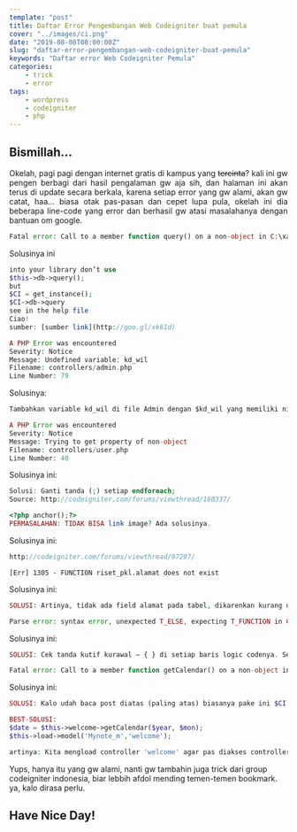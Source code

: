 ```yaml
---
template: "post"
title: Daftar Error Pengembangan Web Codeigniter buat pemula
cover: "../images/ci.png"
date: "2019-08-08T08:00:00Z"
slug: "daftar-error-pengembangan-web-codeigniter-buat-pemula"
keywords: "Daftar error Web Codeigniter Pemula"
categories: 
    - trick
    - error
tags:
    - wordpress
    - codeigniter
    - php
---
```


## Bismillah...

<p style="text-align:justify;">Okelah, pagi pagi dengan internet gratis di kampus yang <del datetime="2012-12-26T01:52:56+00:00">tercinta</del>? kali ini gw pengen berbagi dari hasil pengalaman gw aja sih, dan halaman ini akan terus di update secara berkala, karena setiap error yang gw alami, akan gw catat, haa... biasa otak pas-pasan dan cepet lupa pula, okelah ini dia beberapa line-code yang error dan berhasil gw atasi masalahanya dengan bantuan om google.</p>

```php
Fatal error: Call to a member function query() on a non-object in C:\xampp\htdocs\lab\ci\@riset-PKL\www\models\user_model.php on line 21
```

Solusinya ini

```php
into your library don’t use
$this->db->query();
but
$CI = get_instance();
$CI->db->query
see in the help file
Ciao!
sumber: [sumber link](http://goo.gl/xk61d)
```

```php
A PHP Error was encountered
Severity: Notice
Message: Undefined variable: kd_wil
Filename: controllers/admin.php
Line Number: 79
```

Solusinya:

```javascript
Tambahkan variable kd_wil di file Admin dengan $kd_wil yang memiliki nilai tertentu misalkan, dalam passing object yang telah di assign ke variable $kd_wil, biasanya variable di view gak singkron dengan variable kontroler.
```


```php
A PHP Error was encountered
Severity: Notice
Message: Trying to get property of non-object
Filename: controllers/user.php
Line Number: 40
```

Solusinya ini:

```php
Solusi: Ganti tanda (;) setiap endforeach;
Source: http://codeigniter.com/forums/viewthread/160337/
```
```php
<?php anchor();?>
PERMASALAHAN: TIDAK BISA link image? Ada solusinya.
```


Solusinya ini:

```php
http://codeigniter.com/forums/viewthread/97297/
```

```
[Err] 1305 - FUNCTION riset_pkl.alamat does not exist
```
Solusinya ini:

```php
SOLUSI: Artinya, tidak ada field alamat pada tabel, dikarenkan kurang dalam penulisan sintaks, tambahkan (comma)/ (,). Masalah ilaang.
```

```php
Parse error: syntax error, unexpected T_ELSE, expecting T_FUNCTION in C:\xampp\htdocs\lab\ci\@riset-PKL\www\controllers\peksos.php on line 1141
```

Solusinya ini:

```php
SOLUSI: Cek tanda kutif kurawal – { } di setiap baris logic codenya. Selasai
```

```php
Fatal error: Call to a member function getCalendar() on a non-object in C:\xampp\htdocs\lab\ci\@mynote\www\controllers\welcome.php on line 135
```

Solusinya ini:

```php
SOLUSI: Kalo udah baca post diatas (paling atas) biasanya pake ini $CI = get_instance(); tricknya, tapi kali ini sedikit berbeda, setelah gw liat script oranglaen, dan wow, bisa ini dia yang dia pake.

BEST-SOLUSI: 
$date = $this->welcome->getCalendar($year, $mon);
$this->load->model('Mynote_m','welcome');

artinya: Kita mengload controller 'welcome' agar pas diakses controller maka langsung mengakses model (construct).
```

Yups, hanya itu yang gw alami, nanti gw tambahin juga trick dari group codeigniter indonesia, biar lebbih afdol mending temen-temen bookmark. ya, kalo dirasa perlu.

## Have Nice Day!